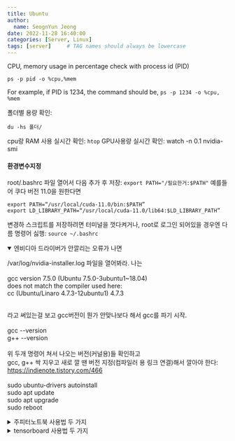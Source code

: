 ```yaml
---
title: Ubuntu
author:
  name: SeognYun Jeong
date: 2022-11-28 16:40:00 
categories: [Server, Linux]
tags: [server]     # TAG names should always be lowercase
---
```


CPU, memory usage in percentage check with process id (PID)
```terminal
ps -p pid -o %cpu,%mem
```
For example, if PID is 1234, the command should be, 
```ps -p 1234 -o %cpu, %mem```

폴더별 용량 확인: 
```terminal
du -hs 폴더/
```

cpu랑 RAM 사용 실시간 확인: ```htop```
GPU사용량 실시간 확인: watch -n 0.1 nvidia-smi

#### 환경변수지정
root/.bashrc 파일 열어서 다음 추가 후 저장: ```export PATH="/필요한거:$PATH"```
  예를들어 쿠다 버전 11.0을 원한다면 
  ```terminal
  export PATH=“/usr/local/cuda-11.0/bin:$PATH”
  export LD_LIBRARY_PATH=“/usr/local/cuda-11.0/lib64:$LD_LIBRARY_PATH”
  ``` 
변경하 스크립트를 저장하려면 터미널을 껏다켜거나, root로 로그인 되어있을 경우엔 다름 명령어 싫행: ```source ~/.bashrc```

<details open>
<summary>엔비디아 드라이버가 안깔리는 오류가 나면</summary>

/var/log/nvidia-installer.log
파일을 열어봐라.
나는<br><br>
  gcc version 7.5.0 (Ubuntu 7.5.0-3ubuntu1~18.04)<br>
   does not match the compiler used here:<br>
   cc (Ubuntu/Linaro 4.7.3-12ubuntu1) 4.7.3<br><br>

라고 써있는걸 보고 gcc버전이 뭔가 안맞나보다 해서 gcc를 파기 시작.<br><br>
gcc --version<br>
g++ --version<br><br>
위 두개 명령어 쳐서 나오는 버전(커널용)들 확인하고<br>
gcc, g++ 싹 지우고 새로 깔 땐 버전 지정(컴파일러 용 링크 연결)해서 깔아야 한다: https://indienote.tistory.com/466
<br><br>
sudo ubuntu-drivers autoinstall<br>
sudo apt update<br>
sudo apt upgrade<br>
sudo reboot <br>
</details>



<details>
<summary>주피터노트북 사용법 두 가지</summary>
<details>
<summary>첫 번째</summary>
서버 터미널에
<pre>
<code>
pip install jupyter
jupyter notebook
http://localhost:8888/?token=토큰
</code>
</pre>

로컬 터미널에
<pre>
<code>
ssh -NfL localhost:6006:localhost:8888 서버유저명@서버아이피
비밀번호 입력
</code>
</pre>

브라우저 켜서 localhost:6006 주소에 들어가서 로그인 하는곳에 서버 터미널에서 받은 토큰 입력
</details>

<details>
<summary>두 번째</summary>
</details>
</details>

<details>
<summary>tensorboard 사용법 두 가지</summary>
<details>
<summary>첫 번째</summary>
서버 터미널에
<pre>
<code>
pip install tensorboard
tensorboard --logdir=이벤트폴더있는폴더명
</code>
</pre>

그러면 터미널에
<pre>
<code>
TensorBoard 2.7.0 at http://localhost:6006/ (Press CTRL+C to quit)
</code>
</pre>
라고 뜰거다

로컬 터미널에
<pre>
<code>
ssh -NfL localhost:내가쓸포트번호:localhost:6006 서버유저명@서버아이피
</code>
</pre>

브라우저에 localhost:내가쓸포트번호 라고 주소 치면 나옴
</details>

<details>
<summary>두 번째</summary>

</details>

</details>